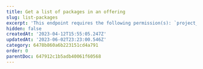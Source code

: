 ```yaml
---
title: Get a list of packages in an offering
slug: list-packages
excerpt: 'This endpoint requires the following permission(s): `project_configuration:packages:read`.'
hidden: false
createdAt: '2023-04-12T15:55:05.247Z'
updatedAt: '2023-06-02T23:23:00.546Z'
category: 6478b860a6b223151cd4a791
order: 0
parentDoc: 647912c1b5adb40061f60568
---
```

